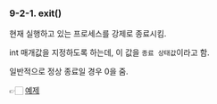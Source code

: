 ### 9-2-1.  exit()

현재 실행하고 있는 프로세스를 강제로 종료시킴.

int 매개값을 지정하도록 하는데, 이 값을 `종료 상태값`이라고 함.

일반적으로 정상 종료일 경우 0을 줌.

👉🏻 [예제](https://github.com/gimhanul/Java/tree/master/src/basic_api_class/system/exit)